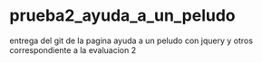 # prueba2_ayuda_a_un_peludo
entrega del git de la pagina ayuda a un peludo con jquery y otros correspondiente a la evaluacion 2
